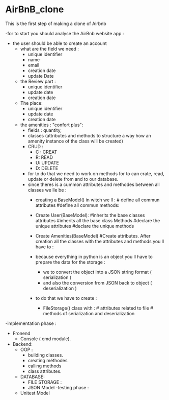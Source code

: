 # AirBnB_clone

This is the first step of making a clone of Airbnb

-for to start you should analyse the AirBnb website app : 
- the user should be able to create an account
	- what are the field we need : 
		- unique identifier
		- name
		- email
		- creation date
		- update Date
	- the Review part : 
		- unique identifier
		- update date
		- creation date
	- The place: 
		- unique identifier
		- update date
		- creation date
	- the amenities : "confort plus":
		- fields : quantity,
		- classes (attributes and methods to structure a way how an amenity instance of the class will be created)
		- CRUD :
			- C : CREAT
			- R: READ
			- U: UPDATE
			- D: DELETE
		- for to do that we need to work on methods for to can crate, read, update or delete from and to our database.
		- since theres is a cummon attributes and methodes between all classes we lle be :
			- creating a BaseModel() in witch we ll : 
					# define all commun attributes
					#define all commun methods:
			- Create User(BaseModel):
					#inherits the base classes attributes
					#inherits all the base class Methods
					#declare the unique attributes
					#declare the unique methods
			- Create Amenities(BaseModel)
					#Create attributes.
		After creation all the classes with the attributes and methods you ll have to : 
		
			- because everything in python is an object you ll have to prepare the data for the storage : 
				- we   to convert the object into a JSON string format ( serialization )
				- and also the conversion from JSON back to object ( deserialization )
			- to do that we have to create :
				- FileStorage() class with : 
						# attributes related to file
						# methods of  serialization and deserialization
						
				

-implementation phase :
- Fronend
	- Console ( cmd module).
- Backend:
	- OOP : 
		- building classes.
		- creating méthodes
		- calling methods
		- class attributes.
	- DATABASE: 
		- FILE STORAGE :   
		- JSON Model
-testing phase :
	- Unitest Model
	
